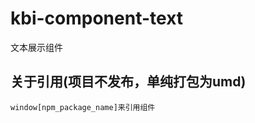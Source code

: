 # kbi-component-text

<!-- 组件描述 -->
文本展示组件

## 关于引用(项目不发布，单纯打包为umd)

```
window[npm_package_name]来引用组件
```
